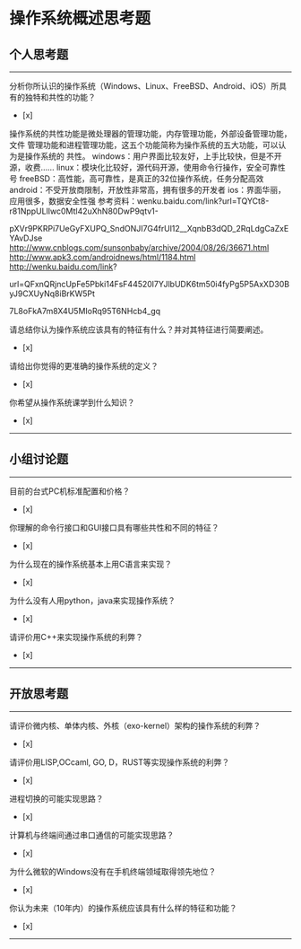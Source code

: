 # 操作系统概述思考题

## 个人思考题

---

分析你所认识的操作系统（Windows、Linux、FreeBSD、Android、iOS）所具有的独特和共性的功能？
- [x]  

>  
操作系统的共性功能是微处理器的管理功能，内存管理功能，外部设备管理功能，文件
管理功能和进程管理功能，这五个功能简称为操作系统的五大功能，可以认为是操作系统的
共性。
windows：用户界面比较友好，上手比较快，但是不开源，收费……
linux：模块化比较好，源代码开源，使用命令行操作，安全可靠性号
freeBSD：高性能，高可靠性，是真正的32位操作系统，任务分配高效
android：不受开放商限制，开放性非常高，拥有很多的开发者
ios：界面华丽，应用很多，数据安全性强
参考资料：wenku.baidu.com/link?url=TQYCt8-r81NppULlIwc0Mtl42uXhN80DwP9qtv1-

pXVr9PKRPi7UeGyFXUPQ_SndONJI7G4frUl12__XqnbB3dQD_2RqLdgCaZxEYAvDJse
http://www.cnblogs.com/sunsonbaby/archive/2004/08/26/36671.html
http://www.apk3.com/androidnews/html/1184.html
http://wenku.baidu.com/link?

url=QFxnQRjncUpFe5Pbki14FsF44520l7YJlbUDK6tm50i4fyPg5P5AxXD30ByJ9CXUyNq8iBrKW5Pt

7L8oFkA7m8X4U5MIoRq95T6NHcb4_gq

请总结你认为操作系统应该具有的特征有什么？并对其特征进行简要阐述。
- [x]  

>   

请给出你觉得的更准确的操作系统的定义？
- [x]  

>   

你希望从操作系统课学到什么知识？
- [x]  

>   

---

## 小组讨论题

---

目前的台式PC机标准配置和价格？
- [x]  

> 

你理解的命令行接口和GUI接口具有哪些共性和不同的特征？
- [x]  

> 

为什么现在的操作系统基本上用C语言来实现？
- [x]  

>  

为什么没有人用python，java来实现操作系统？
- [x]  

>  

请评价用C++来实现操作系统的利弊？
- [x]  

>  

---

## 开放思考题

---

请评价微内核、单体内核、外核（exo-kernel）架构的操作系统的利弊？
- [x]  

>  

请评价用LISP,OCcaml, GO, D，RUST等实现操作系统的利弊？
- [x]  

>  

进程切换的可能实现思路？
- [x]  

>  

计算机与终端间通过串口通信的可能实现思路？
- [x]  

>  

为什么微软的Windows没有在手机终端领域取得领先地位？
- [x]  

>  

你认为未来（10年内）的操作系统应该具有什么样的特征和功能？
- [x]  

>  

---
